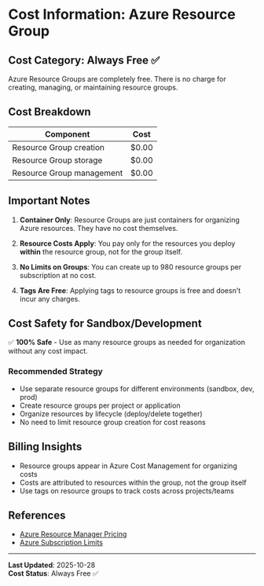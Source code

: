 # Cost Information: Azure Resource Group

## Cost Category: **Always Free** ✅

Azure Resource Groups are completely free. There is no charge for creating, managing, or maintaining resource groups.

## Cost Breakdown

| Component | Cost |
|-----------|------|
| Resource Group creation | $0.00 |
| Resource Group storage | $0.00 |
| Resource Group management | $0.00 |

## Important Notes

1. **Container Only**: Resource Groups are just containers for organizing Azure resources. They have no cost themselves.

2. **Resource Costs Apply**: You pay only for the resources you deploy **within** the resource group, not for the group itself.

3. **No Limits on Groups**: You can create up to 980 resource groups per subscription at no cost.

4. **Tags Are Free**: Applying tags to resource groups is free and doesn't incur any charges.

## Cost Safety for Sandbox/Development

✅ **100% Safe** - Use as many resource groups as needed for organization without any cost impact.

### Recommended Strategy

- Use separate resource groups for different environments (sandbox, dev, prod)
- Create resource groups per project or application
- Organize resources by lifecycle (deploy/delete together)
- No need to limit resource group creation for cost reasons

## Billing Insights

- Resource groups appear in Azure Cost Management for organizing costs
- Costs are attributed to resources within the group, not the group itself
- Use tags on resource groups to track costs across projects/teams

## References

- [Azure Resource Manager Pricing](https://azure.microsoft.com/en-us/pricing/details/azure-resource-manager/)
- [Azure Subscription Limits](https://learn.microsoft.com/en-us/azure/azure-resource-manager/management/azure-subscription-service-limits#resource-group-limits)

---

**Last Updated**: 2025-10-28  
**Cost Status**: Always Free ✅

